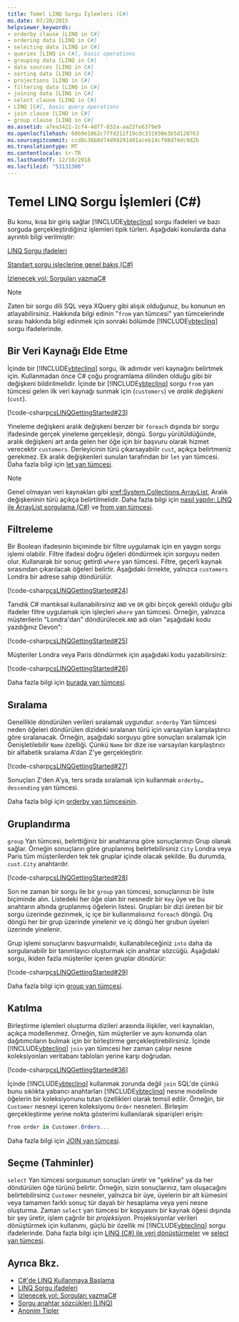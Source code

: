 ```yaml
---
title: Temel LINQ Sorgu İşlemleri (C#)
ms.date: 07/20/2015
helpviewer_keywords:
- orderby clause [LINQ in C#]
- ordering data [LINQ in C#]
- selecting data [LINQ in C#]
- queries [LINQ in C#], basic operations
- grouping data [LINQ in C#]
- data sources [LINQ in C#]
- sorting data [LINQ in C#]
- projections [LINQ in C#]
- filtering data [LINQ in C#]
- joining data [LINQ in C#]
- select clause [LINQ in C#]
- LINQ [C#], basic query operations
- join clause [LINQ in C#]
- group clause [LINQ in C#]
ms.assetid: a7ea3421-1cf4-4df7-832a-aa22fe6379e9
ms.openlocfilehash: 60b9e1862c7ffd212f19cdc331930e3b5d120763
ms.sourcegitcommit: ccd8c36b0d74d99291d41aceb14cf98d74dc9d2b
ms.translationtype: MT
ms.contentlocale: tr-TR
ms.lasthandoff: 12/10/2018
ms.locfileid: "53131306"
---
```

# <a name="basic-linq-query-operations-c"></a>Temel LINQ Sorgu İşlemleri (C#)
Bu konu, kısa bir giriş sağlar [!INCLUDE[vbteclinq](~/includes/vbteclinq-md.md)] sorgu ifadeleri ve bazı sorguda gerçekleştirdiğiniz işlemleri tipik türleri. Aşağıdaki konularda daha ayrıntılı bilgi verilmiştir:  
  
 [LINQ Sorgu ifadeleri](../../../../csharp/programming-guide/linq-query-expressions/index.md)  
  
 [Standart sorgu işleçlerine genel bakış (C#)](../../../../csharp/programming-guide/concepts/linq/standard-query-operators-overview.md)  
  
 [İzlenecek yol: Sorguları yazmaC#](../../../../csharp/programming-guide/concepts/linq/walkthrough-writing-queries-linq.md)  
  
> [!NOTE]
>  Zaten bir sorgu dili SQL veya XQuery gibi alışık olduğunuz, bu konunun en atlayabilirsiniz. Hakkında bilgi edinin "`from` yan tümcesi" yan tümcelerinde sırası hakkında bilgi edinmek için sonraki bölümde [!INCLUDE[vbteclinq](~/includes/vbteclinq-md.md)] sorgu ifadelerinde.  
  
## <a name="obtaining-a-data-source"></a>Bir Veri Kaynağı Elde Etme  
 İçinde bir [!INCLUDE[vbteclinq](~/includes/vbteclinq-md.md)] sorgu, ilk adımıdır veri kaynağını belirtmek için. Kullanmadan önce C# çoğu programlama dilinden olduğu gibi bir değişkeni bildirilmelidir. İçinde bir [!INCLUDE[vbteclinq](~/includes/vbteclinq-md.md)] sorgu `from` yan tümcesi gelen ilk veri kaynağı sunmak için (`customers`) ve *aralık değişkeni* (`cust`).  
  
 [!code-csharp[csLINQGettingStarted#23](../../../../csharp/programming-guide/concepts/linq/codesnippet/CSharp/basic-linq-query-operations_1.cs)]  
  
 Yineleme değişkeni aralık değişkeni benzer bir `foreach` dışında bir sorgu ifadesinde gerçek yineleme gerçekleşir, döngü. Sorgu yürütüldüğünde, aralık değişkeni art arda gelen her öğe için bir başvuru olarak hizmet verecektir `customers`. Derleyicinin türü çıkarsayabilir `cust`, açıkça belirtmeniz gerekmez. Ek aralık değişkenleri sunulan tarafından bir `let` yan tümcesi. Daha fazla bilgi için [let yan tümcesi](../../../../csharp/language-reference/keywords/let-clause.md).  
  
> [!NOTE]
>  Genel olmayan veri kaynakları gibi <xref:System.Collections.ArrayList>, Aralık değişkeninin türü açıkça belirtilmelidir. Daha fazla bilgi için [nasıl yapılır: LINQ ile ArrayList sorgulama (C#)](../../../../csharp/programming-guide/concepts/linq/how-to-query-an-arraylist-with-linq.md) ve [from yan tümcesi](../../../../csharp/language-reference/keywords/from-clause.md).  
  
## <a name="filtering"></a>Filtreleme  
 Bir Boolean ifadesinin biçiminde bir filtre uygulamak için en yaygın sorgu işlemi olabilir. Filtre ifadesi doğru öğeleri döndürmek için sorguyu neden olur. Kullanarak bir sonuç getirdi `where` yan tümcesi. Filtre, geçerli kaynak sırasından çıkarılacak öğeleri belirtir. Aşağıdaki örnekte, yalnızca `customers` Londra bir adrese sahip döndürülür.  
  
 [!code-csharp[csLINQGettingStarted#24](../../../../csharp/programming-guide/concepts/linq/codesnippet/CSharp/basic-linq-query-operations_2.cs)]  
  
 Tanıdık C# mantıksal kullanabilirsiniz `AND` ve `OR` gibi birçok gerekli olduğu gibi ifadeler filtre uygulamak için işleçleri `where` yan tümcesi. Örneğin, yalnızca müşterilerin "Londra'dan" döndürülecek `AND` adı olan "aşağıdaki kodu yazdığınız Devon":  
  
 [!code-csharp[csLINQGettingStarted#25](../../../../csharp/programming-guide/concepts/linq/codesnippet/CSharp/basic-linq-query-operations_3.cs)]  
  
 Müşteriler Londra veya Paris döndürmek için aşağıdaki kodu yazabilirsiniz:  
  
 [!code-csharp[csLINQGettingStarted#26](../../../../csharp/programming-guide/concepts/linq/codesnippet/CSharp/basic-linq-query-operations_4.cs)]  
  
 Daha fazla bilgi için [burada yan tümcesi](../../../../csharp/language-reference/keywords/where-clause.md).  
  
## <a name="ordering"></a>Sıralama  
 Genellikle döndürülen verileri sıralamak uygundur. `orderby` Yan tümcesi neden öğeleri döndürülen dizideki sıralanan türü için varsayılan karşılaştırıcı göre sıralanacak. Örneğin, aşağıdaki sorguyu göre sonuçları sıralamak için Genişletilebilir `Name` özelliği. Çünkü `Name` bir dize ise varsayılan karşılaştırıcı bir alfabetik sıralama A'dan Z'ye gerçekleştirir.  
  
 [!code-csharp[csLINQGettingStarted#27](../../../../csharp/programming-guide/concepts/linq/codesnippet/CSharp/basic-linq-query-operations_5.cs)]  
  
 Sonuçları Z'den A'ya, ters sırada sıralamak için kullanmak `orderby…descending` yan tümcesi.  
  
 Daha fazla bilgi için [orderby yan tümcesinin](../../../../csharp/language-reference/keywords/orderby-clause.md).  
  
## <a name="grouping"></a>Gruplandırma  
 `group` Yan tümcesi, belirttiğiniz bir anahtarına göre sonuçlarınızı Grup olanak sağlar. Örneğin sonuçların göre gruplanmış belirtebilirsiniz `City` Londra veya Paris tüm müşterilerden tek tek gruplar içinde olacak şekilde. Bu durumda, `cust.City` anahtardır.  
  
 [!code-csharp[csLINQGettingStarted#28](../../../../csharp/programming-guide/concepts/linq/codesnippet/CSharp/basic-linq-query-operations_6.cs)]  
  
 Son ne zaman bir sorgu ile bir `group` yan tümcesi, sonuçlarınızı bir liste biçiminde alın. Listedeki her öğe olan bir nesnedir bir `Key` üye ve bu anahtarın altında gruplanmış öğelerin listesi. Grupları bir dizi üreten bir bir sorgu üzerinde gezinmek, iç içe bir kullanmalısınız `foreach` döngü. Dış döngü her bir grup üzerinde yinelenir ve iç döngü her grubun üyeleri üzerinde yinelenir.  
  
 Grup işlemi sonuçlarını başvurmalıdır, kullanabileceğiniz `into` daha da sorgulanabilir bir tanımlayıcı oluşturmak için anahtar sözcüğü. Aşağıdaki sorgu, ikiden fazla müşteriler içeren gruplar döndürür:  
  
 [!code-csharp[csLINQGettingStarted#29](../../../../csharp/programming-guide/concepts/linq/codesnippet/CSharp/basic-linq-query-operations_7.cs)]  
  
 Daha fazla bilgi için [group yan tümcesi](../../../../csharp/language-reference/keywords/group-clause.md).  
  
## <a name="joining"></a>Katılma  
 Birleştirme işlemleri oluşturma dizileri arasında ilişkiler, veri kaynakları, açıkça modellenmez. Örneğin, tüm müşteriler ve aynı konumda olan dağıtımcıların bulmak için bir birleştirme gerçekleştirebilirsiniz. İçinde [!INCLUDE[vbteclinq](~/includes/vbteclinq-md.md)] `join` yan tümcesi her zaman çalışır nesne koleksiyonları veritabanı tabloları yerine karşı doğrudan.  
  
 [!code-csharp[csLINQGettingStarted#36](../../../../csharp/programming-guide/concepts/linq/codesnippet/CSharp/basic-linq-query-operations_8.cs)]  
  
 İçinde [!INCLUDE[vbteclinq](~/includes/vbteclinq-md.md)] kullanmak zorunda değil `join` SQL'de çünkü bunu sıklıkta yabancı anahtarları [!INCLUDE[vbteclinq](~/includes/vbteclinq-md.md)] nesne modelinde öğelerin bir koleksiyonunu tutan özellikleri olarak temsil edilir. Örneğin, bir `Customer` nesneyi içeren koleksiyonu `Order` nesneleri. Birleşim gerçekleştirme yerine nokta gösterimi kullanılarak siparişleri erişin:  
  
```csharp
from order in Customer.Orders...  
```  
  
 Daha fazla bilgi için [JOIN yan tümcesi](../../../../csharp/language-reference/keywords/join-clause.md).  
  
## <a name="selecting-projections"></a>Seçme (Tahminler)  
 `select` Yan tümcesi sorgusunun sonuçları üretir ve "şekline" ya da her döndürülen öğe türünü belirtir. Örneğin, sizin sonuçlarınız, tam oluşacağını belirtebilirsiniz `Customer` nesneler, yalnızca bir üye, üyelerin bir alt kümesini veya tamamen farklı sonuç tür dayalı bir hesaplama veya yeni nesne oluşturma. Zaman `select` yan tümcesi bir kopyasını bir kaynak öğesi dışında bir şey üretir, işlem çağrılır bir *projeksiyon*. Projeksiyonlar verileri dönüştürmek için kullanımı, güçlü bir özellik mi [!INCLUDE[vbteclinq](~/includes/vbteclinq-md.md)] sorgu ifadelerinde. Daha fazla bilgi için [LINQ (C#) ile veri dönüştürmeler](../../../../csharp/programming-guide/concepts/linq/data-transformations-with-linq.md) ve [select yan tümcesi](../../../../csharp/language-reference/keywords/select-clause.md).  
  
## <a name="see-also"></a>Ayrıca Bkz.

- [C#'de LINQ Kullanmaya Başlama](../../../../csharp/programming-guide/concepts/linq/getting-started-with-linq.md)  
- [LINQ Sorgu ifadeleri](../../../../csharp/programming-guide/linq-query-expressions/index.md)  
- [İzlenecek yol: Sorguları yazmaC#](../../../../csharp/programming-guide/concepts/linq/walkthrough-writing-queries-linq.md)  
- [Sorgu anahtar sözcükleri (LINQ)](../../../../csharp/language-reference/keywords/query-keywords.md)  
- [Anonim Tipler](../../../../csharp/programming-guide/classes-and-structs/anonymous-types.md)
